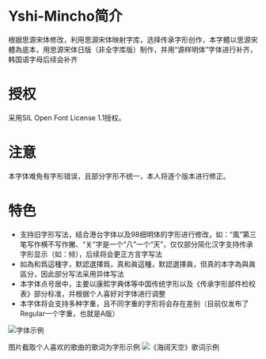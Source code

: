 # Yshi-Mincho简介
根据思源宋体修改，利用思源宋体映射字库，选择传承字形创作，本字體以思源宋體為底本，用思源宋体日版（非全字库版）制作，并用“源样明体”字体进行补齐，韩国语字母后续会补齐
# 授权
采用SIL Open Font License 1.1授权。
# 注意
本字体难免有字形错误，且部分字形不统一，本人将逐个版本进行修正。
# 特色
* 支持旧字形写法，结合港台字体以及98细明体的字形进行修改，如：“風”第三笔写作横不写作撇、“关”字是一个“八”一个“天”，仅仅部分简化汉字支持传承字形显示（如：倾），后续将会更正方言字写法
* 如為和爲這種字，默認選擇爲，真和眞這種，默認選擇眞，但真的本字為與眞區分，因此部分写法采用异体写法
* 本字体点号居中，主要以康熙字典体等中国传统字形以及《传承字形部件检校表》部分标准，并根据个人喜好对字体进行调整
* 本字体将会支持多种字重，且不同字重的字形将会存在差别（目前仅发布了Regular一个字重，也就是A版）

![字体示例](https://github.com/steve1137/Yshi-Mincho/blob/main/%E5%9B%BE%E7%89%87/1.PNG)

图片截取个人喜欢的歌曲的歌词为字形示例
![《海阔天空》歌词示例](https://github.com/steve1137/Yshi-Mincho/blob/main/2.PNG)
